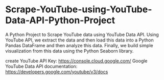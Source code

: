 # Scrape-YouTube-using-YouTube-Data-API-Python-Project

A Python Project to Scrape YouTube data using YouTube Data API. Using YouTube API, we extract the data and then load this data into a Python Pandas DataFrame and then analyze this data. Finally, we build simple visualization from this data using the Python Seaborn library.

create YouTube API Key: https://console.cloud.google.com/
Google YouTube Data API documentation: https://developers.google.com/youtube/v3/docs
